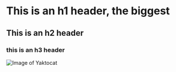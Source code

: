 # This is an h1 header, the biggest
## This is an h2 header
### this is an h3 header
![Image of Yaktocat](https://octodex.github.com/images/yaktocat.png)
